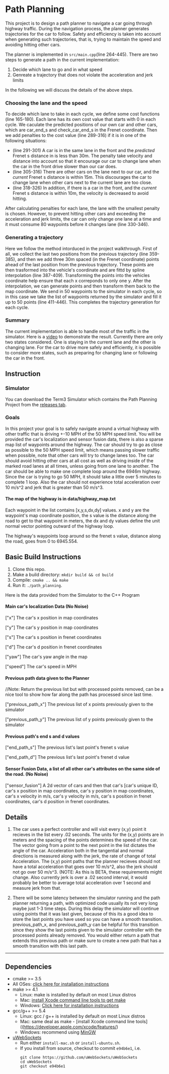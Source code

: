 # Path Planning
This project is to design a path planner to navigate a car going through highway traffic. During the navigation process, the planner generates trajectories for the car to follow. Safety and efficiency is taken into account when generating such trajectories, that is, trying to maintain the speed and avoiding hitting other cars.

The planner is implemented in `src/main.cpp`(line 264-445). There are two steps to generate a path in the current implementation:

1. Decide which lane to go and in what speed
2. Genreate a trajectory that does not violate the acceleration and jerk limits

In the following we will discuss the details of the above steps.

### Choosing the lane and the speed
To decide which lane to take in each cycle, we define some cost functions (line 165-180). Each lane has its own cost value that starts with 0 in each cycle. We caculate the predicted positions of our own car and other cars, which are car_end_s and check_car_end_s in the Frenet coordinate. Then we add penalties to the cost value (line 289-316) if it is in one of the following situations:

* (line 291-301) A car is in the same lane in the front and the _predicted_ Frenet s distance in is less than 30m. The penalty take velocity and distance into account so that it encourage our car to change lane when the car in the front drive slower than our car does. 
* (line 305-316) There are other cars on the lane next to our car, and the _current_ Frenet s distance is within 15m. This discourages the car to change lane when other cars next to the current lane are too close.
* (line 318-326) In addition, if there is a car in the front, and the _current_ Frenet s distance is within 10m, the velocity is decreased to avoid hitting.

After calculating penalties for each lane, the lane with the smallest penalty is chosen. However, to prevent hitting other cars and exceeding the acceleration and jerk limits, the car can only change one lane at a time and it must consume 80 waypoints before it changes lane (line 330-346).

### Generating a trajectory
Here we follow the method intorduced in the project walkthrough. First of all, we collect the last two positions from the previous trajectory (line 359-385), and then we add three 30m spaced (in the Frenet coordinate) points ahead of the last position from the previous trajectory. These points are then trasformed into the vehicle's coordinate and are fittd by spline interpolation (line 387-409). Transforming the points into the vehicles coordinate help ensure that each x correponds to only one y. After the interpolation, we can generate points and then transform them back to the map coordinate. We send in 50 waypoints to the simulator in each cycle, so in this case we take the list of waypoints returned by the simulator and fill it up to 50 points (line 411-446). This completes the trajectory generation for each cycle.

### Summary
The current implementation is able to handle most of the traffic in the simulator. Here is a [video](https://www.youtube.com/watch?v=e7_nLPLwqwc) to demonstrate the result. Currently there are only two states considered. One is staying in the current lane and the other is changing lane. For the car to drive more safely and efficiently, it is possible to consider more states, such as preparing for changing lane or following the car in the front.

## Instruction   
### Simulator
You can download the Term3 Simulator which contains the Path Planning Project from the [releases tab](https://github.com/udacity/self-driving-car-sim/releases).

### Goals
In this project your goal is to safely navigate around a virtual highway with other traffic that is driving +-10 MPH of the 50 MPH speed limit. You will be provided the car's localization and sensor fusion data, there is also a sparse map list of waypoints around the highway. The car should try to go as close as possible to the 50 MPH speed limit, which means passing slower traffic when possible, note that other cars will try to change lanes too. The car should avoid hitting other cars at all cost as well as driving inside of the marked road lanes at all times, unless going from one lane to another. The car should be able to make one complete loop around the 6946m highway. Since the car is trying to go 50 MPH, it should take a little over 5 minutes to complete 1 loop. Also the car should not experience total acceleration over 10 m/s^2 and jerk that is greater than 50 m/s^3.

#### The map of the highway is in data/highway_map.txt
Each waypoint in the list contains  [x,y,s,dx,dy] values. x and y are the waypoint's map coordinate position, the s value is the distance along the road to get to that waypoint in meters, the dx and dy values define the unit normal vector pointing outward of the highway loop.

The highway's waypoints loop around so the frenet s value, distance along the road, goes from 0 to 6945.554.

## Basic Build Instructions

1. Clone this repo.
2. Make a build directory: `mkdir build && cd build`
3. Compile: `cmake .. && make`
4. Run it: `./path_planning`.

Here is the data provided from the Simulator to the C++ Program

#### Main car's localization Data (No Noise)

["x"] The car's x position in map coordinates

["y"] The car's y position in map coordinates

["s"] The car's s position in frenet coordinates

["d"] The car's d position in frenet coordinates

["yaw"] The car's yaw angle in the map

["speed"] The car's speed in MPH

#### Previous path data given to the Planner

//Note: Return the previous list but with processed points removed, can be a nice tool to show how far along
the path has processed since last time. 

["previous_path_x"] The previous list of x points previously given to the simulator

["previous_path_y"] The previous list of y points previously given to the simulator

#### Previous path's end s and d values 

["end_path_s"] The previous list's last point's frenet s value

["end_path_d"] The previous list's last point's frenet d value

#### Sensor Fusion Data, a list of all other car's attributes on the same side of the road. (No Noise)

["sensor_fusion"] A 2d vector of cars and then that car's [car's unique ID, car's x position in map coordinates, car's y position in map coordinates, car's x velocity in m/s, car's y velocity in m/s, car's s position in frenet coordinates, car's d position in frenet coordinates. 

## Details

1. The car uses a perfect controller and will visit every (x,y) point it recieves in the list every .02 seconds. The units for the (x,y) points are in meters and the spacing of the points determines the speed of the car. The vector going from a point to the next point in the list dictates the angle of the car. Acceleration both in the tangential and normal directions is measured along with the jerk, the rate of change of total Acceleration. The (x,y) point paths that the planner recieves should not have a total acceleration that goes over 10 m/s^2, also the jerk should not go over 50 m/s^3. (NOTE: As this is BETA, these requirements might change. Also currently jerk is over a .02 second interval, it would probably be better to average total acceleration over 1 second and measure jerk from that.

2. There will be some latency between the simulator running and the path planner returning a path, with optimized code usually its not very long maybe just 1-3 time steps. During this delay the simulator will continue using points that it was last given, because of this its a good idea to store the last points you have used so you can have a smooth transition. previous_path_x, and previous_path_y can be helpful for this transition since they show the last points given to the simulator controller with the processed points already removed. You would either return a path that extends this previous path or make sure to create a new path that has a smooth transition with this last path.


---

## Dependencies

* cmake >= 3.5
 * All OSes: [click here for installation instructions](https://cmake.org/install/)
* make >= 4.1
  * Linux: make is installed by default on most Linux distros
  * Mac: [install Xcode command line tools to get make](https://developer.apple.com/xcode/features/)
  * Windows: [Click here for installation instructions](http://gnuwin32.sourceforge.net/packages/make.htm)
* gcc/g++ >= 5.4
  * Linux: gcc / g++ is installed by default on most Linux distros
  * Mac: same deal as make - [install Xcode command line tools]((https://developer.apple.com/xcode/features/)
  * Windows: recommend using [MinGW](http://www.mingw.org/)
* [uWebSockets](https://github.com/uWebSockets/uWebSockets)
  * Run either `install-mac.sh` or `install-ubuntu.sh`.
  * If you install from source, checkout to commit `e94b6e1`, i.e.
    ```
    git clone https://github.com/uWebSockets/uWebSockets 
    cd uWebSockets
    git checkout e94b6e1
    ```

